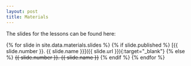 ```yaml
---
layout: post
title: Materials
---
```


The slides for the lessons can be found here:  

{% for slide in site.data.materials.slides %}
{% if slide.published %}
[{{ slide.number }}. {{ slide.name }}]({{ slide.url }}){:target="_blank"}
{% else %}
<del>{{ slide.number }}. {{ slide.name }}</del>
{% endif %}
{% endfor %}
